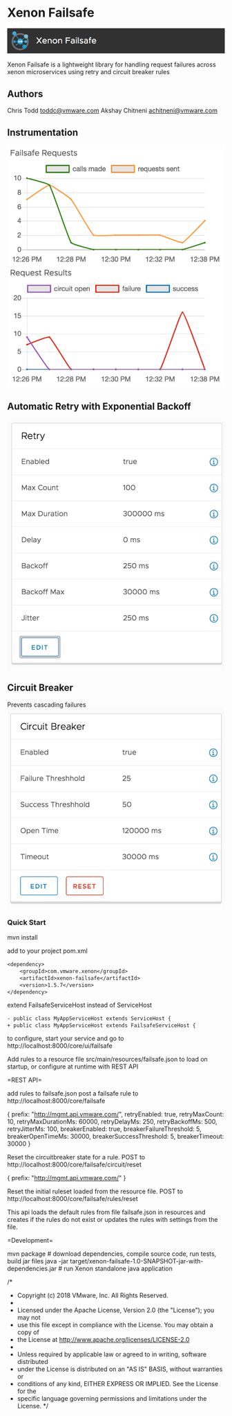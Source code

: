 # Xenon Failsafe
![Banner](banner.png)

Xenon Failsafe is a lightweight library for handling request failures across xenon microservices using retry and circuit breaker rules

## Authors

Chris Todd <toddc@vmware.com>
Akshay Chitneni <achitneni@vmware.com>

## Instrumentation
![Stats](stats.png)

## Automatic Retry with Exponential Backoff
![Retry](retry.png)

## Circuit Breaker
Prevents cascading failures
![Circuit Breaker](breaker.png)

### Quick Start

mvn install

add to your project pom.xml 

    <dependency>
        <groupId>com.vmware.xenon</groupId>
        <artifactId>xenon-failsafe</artifactId>
        <version>1.5.7</version>
    </dependency>

extend FailsafeServiceHost instead of ServiceHost

    - public class MyAppServiceHost extends ServiceHost {
    + public class MyAppServiceHost extends FailsafeServiceHost {

to configure, start your service and go to http://localhost:8000/core/ui/failsafe

Add rules to a resource file src/main/resources/failsafe.json to load on startup, or configure at runtime with REST API

=REST API=

add rules to failsafe.json
post a failsafe rule to http://localhost:8000/core/failsafe

{
  prefix: "http://mgmt.api.vmware.com/",
  retryEnabled: true,
  retryMaxCount: 10,
  retryMaxDurationMs: 60000,
  retryDelayMs: 250,
  retryBackoffMs: 500,
  retryJitterMs: 100,
  breakerEnabled: true,
  breakerFailureThreshold: 5,
  breakerOpenTimeMs: 30000,
  breakerSuccessThreshold: 5,
  breakerTimeout: 30000
}

Reset the circuitbreaker state for a rule. 
POST to http://localhost:8000/core/failsafe/circuit/reset

{
  prefix: "http://mgmt.api.vmware.com/"
}

Reset the initial ruleset loaded from the resource file. 
POST to  http://localhost:8000/core/failsafe/rules/reset

This api loads the default rules from file failsafe.json in resources and creates if the rules do not exist or updates the rules with settings from the file. 

=Development=

mvn package    # download dependencies, compile source code, run tests, build jar files
java -jar target/xenon-failsafe-1.0-SNAPSHOT-jar-with-dependencies.jar   # run Xenon standalone java application

/*
 * Copyright (c) 2018 VMware, Inc. All Rights Reserved.
 *
 * Licensed under the Apache License, Version 2.0 (the "License"); you may not
 * use this file except in compliance with the License.  You may obtain a copy of
 * the License at http://www.apache.org/licenses/LICENSE-2.0
 *
 * Unless required by applicable law or agreed to in writing, software distributed
 * under the License is distributed on an "AS IS" BASIS, without warranties or
 * conditions of any kind, EITHER EXPRESS OR IMPLIED.  See the License for the
 * specific language governing permissions and limitations under the License.
 */
